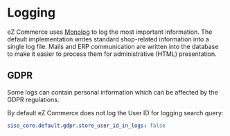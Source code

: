 # Logging

eZ Commerce uses [Monolog](https://github.com/Seldaek/monolog) to log the most important information.
The default implementation writes standard shop-related information into a single log file.
Mails and ERP communication are written into the database to make it easier to process them for administrative (HTML) presentation.

## GDPR

Some logs can contain personal information which can be affected by the GDPR regulations.

By default eZ Commerce does not log the User ID for logging search query:

``` yaml
siso_core.default.gdpr.store_user_id_in_logs: false
```
